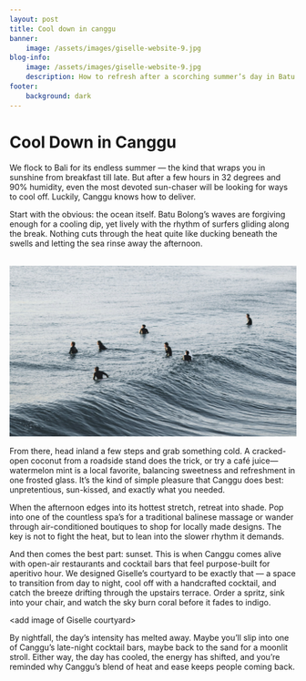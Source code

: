 ```yaml
---
layout: post
title: Cool down in canggu
banner:
    image: /assets/images/giselle-website-9.jpg
blog-info:
    image: /assets/images/giselle-website-9.jpg
    description: How to refresh after a scorching summer’s day in Batu Balong.
footer:
    background: dark
---
```

# Cool Down in Canggu

We flock to Bali for its endless summer — the kind that wraps you in sunshine from breakfast till late. But after a few hours in 32 degrees and 90% humidity, even the most devoted sun-chaser will be looking for ways to cool off. Luckily, Canggu knows how to deliver.

Start with the obvious: the ocean itself. Batu Bolong’s waves are forgiving enough for a cooling dip, yet lively with the rhythm of surfers gliding along the break. Nothing cuts through the heat quite like ducking beneath the swells and letting the sea rinse away the afternoon.

&nbsp;![](/uploads/ocean-surf.jpg)

From there, head inland a few steps and grab something cold. A cracked-open coconut from a roadside stand does the trick, or try a café juice—watermelon mint is a local favorite, balancing sweetness and refreshment in one frosted glass. It’s the kind of simple pleasure that Canggu does best: unpretentious, sun-kissed, and exactly what you needed.

When the afternoon edges into its hottest stretch, retreat into shade. Pop into one of the countless spa’s for a traditional balinese massage or wander through air-conditioned boutiques to shop for locally made designs. The key is not to fight the heat, but to lean into the slower rhythm it demands.

And then comes the best part: sunset. This is when Canggu comes alive with open-air restaurants and cocktail bars that feel purpose-built for aperitivo hour. We designed Giselle’s courtyard to be exactly that — a space to transition from day to night, cool off with a handcrafted cocktail, and catch the breeze drifting through the upstairs terrace. Order a spritz, sink into your chair, and watch the sky burn coral before it fades to indigo.

&lt;add image of Giselle courtyard&gt;

By nightfall, the day’s intensity has melted away. Maybe you’ll slip into one of Canggu’s late-night cocktail bars, maybe back to the sand for a moonlit stroll. Either way, the day has cooled, the energy has shifted, and you’re reminded why Canggu’s blend of heat and ease keeps people coming back.